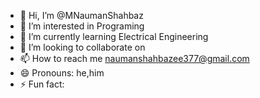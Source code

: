 - 👋 Hi, I’m @MNaumanShahbaz
- 👀 I’m interested in Programing
- 🌱 I’m currently learning Electrical Engineering
- 💞️ I’m looking to collaborate on 
- 📫 How to reach me naumanshahbazee377@gmail.com
- 😄 Pronouns: he,him
- ⚡ Fun fact: 

<!---
MNaumanShahbaz/MNaumanShahbaz is a ✨ special ✨ repository because its `README.md` (this file) appears on your GitHub profile.
You can click the Preview link to take a look at your changes.
--->
